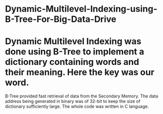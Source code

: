 # Dynamic-Multilevel-Indexing-using-B-Tree-For-Big-Data-Drive
# Dynamic Multilevel Indexing was done using B-Tree to implement a dictionary containing words and their meaning. Here the key was our word.
  B-Tree provided fast retrieval of data from the Secondary Memory. The data address being generated in binary was of 32-bit to keep the size of
  dictionary sufficiently large. The whole code was written in C language.
